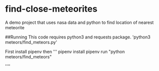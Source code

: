 # find-close-meteorites
A demo project that uses nasa data and python to find location of nearest meteorite

##Running
This code requires python3 and requests package.
'python3 meteors/find_meteors.py'

First install pipenv then
'''
pipenv install
pipenv run "python meteors/find_meteors"

''''
